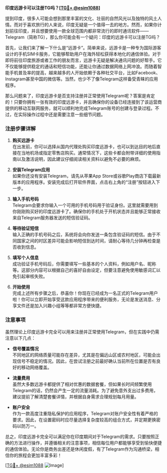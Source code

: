 **印度远游卡可以注册TG吗？[[TG💪+ @esim1088](https://t.me/s/esim1088)]**

提到印度，很多人可能会想到那里丰富的文化、壮丽的自然风光以及独特的风土人情。而对于喜欢旅行的人来说，印度无疑是一个值得一去的地方。然而，如果你计划前往印度，并且想要使用一款全球范围内都非常流行的即时通讯软件——Telegram（简称TG），那么你可能会有一个疑问：印度的远游卡可以注册TG吗？

首先，让我们来了解一下什么是“远游卡”。简单来说，远游卡是一种专为国际游客设计的手机SIM卡服务，它能够帮助用户在海外轻松获得本地化的通信体验。对于即将前往印度旅游或者工作的朋友而言，远游卡无疑是解决通讯问题的好帮手。它不仅能够提供稳定的通话和短信功能，还能让你通过数据网络上网冲浪。而随着智能手机普及率的提高，越来越多的人开始依赖于各种社交平台，比如Facebook、Instagram甚至中国的微信等。当然，也少不了像Telegram这样备受青睐的应用程序。

那么问题来了，印度远游卡是否支持注册并正常使用Telegram呢？答案是肯定的！只要你拥有一张有效的印度远游卡，并且确保你的设备已经连接到了该运营商提供的移动互联网服务，就可以顺利地完成Telegram账号的创建与登录过程。不过，在实际操作过程中还是需要注意一些细节问题。

### 注册步骤详解

1. **购买远游卡**  
   在出发前，你可以选择从国内代理处购买印度远游卡，也可以到达目的地后直接在当地机场或指定零售店购买。通常情况下，这些卡都会附带详细的使用指南以及激活说明，因此建议仔细阅读相关资料以避免不必要的麻烦。

2. **安装Telegram应用**  
   如果你还没有安装Telegram，请先从苹果App Store或谷歌Play商店下载最新版本的应用程序。安装完成后打开软件界面，点击右上角的“注册”按钮进入下一步。

3. **输入手机号码**  
   Telegram会要求你输入一个可用的手机号码用于验证身份。这里就需要用到你刚刚购买好的印度远游卡了。确保你的手机处于开机状态并且能够正常接收来自Telegram服务器发送的短信验证码。

4. **等待验证短信**  
   输入正确的手机号码之后，系统将会向你发送一条包含验证码的短信。由于不同国家之间的时区差异可能会影响短信到达时间，请耐心等待几分钟再检查是否收到信息。

5. **填写个人信息**  
   成功验证手机号码后，你需要填写一些基本的个人资料，例如用户名、昵称等。这部分内容可以根据自己的喜好自由设定，但要注意避免使用敏感词汇以免引起审核失败。

6. **开始使用**  
   完成上述所有步骤之后，恭喜你！你现在已经成为一名正式的Telegram用户啦！你可以立即开始享受这款应用程序带来的便利服务，无论是发送消息、分享文件还是加入兴趣小组等等都非常方便快捷。

### 注意事项

虽然理论上印度远游卡完全可以用来注册并正常使用Telegram，但在实践中仍需注意以下几点：

- **信号覆盖情况**  
  不同地区的网络质量可能存在差异，尤其是在偏远山区或农村地区，可能会出现信号不稳定的情况。因此，在尝试注册之前最好确认当前所在位置是否有良好的移动网络覆盖。
  
- **流量费用**  
  虽然大多数远游卡都提供了相对优惠的数据套餐，但如果长时间频繁使用Telegram的话，仍然会产生一定的流量消耗。为了避免意外支出过多费用，建议提前了解清楚套餐详情，并根据自身需求合理规划每月用量。

- **账户安全**  
  作为一款高度注重隐私保护的应用程序，Telegram对账户安全性有着严格的要求。因此，在设置密码时应尽量选择复杂度较高的组合方式，并定期更换密码以防万一。

总之，印度远游卡完全可以满足你在印度期间对于Telegram的需求。只要按照正确的方法进行操作，并遵循相关的注意事项，相信每位用户都能够享受到愉快便捷的通信体验。无论你是商务出差还是休闲度假，有了Telegram作为沟通桥梁，相信你的旅程会更加丰富多彩！

[[TG💪+ @esim1088](https://t.me/s/esim1088) ![Image](https://i.postimg.cc/4NQfJmqS/Snipaste-2025-05-13-00-14-12.png)]
